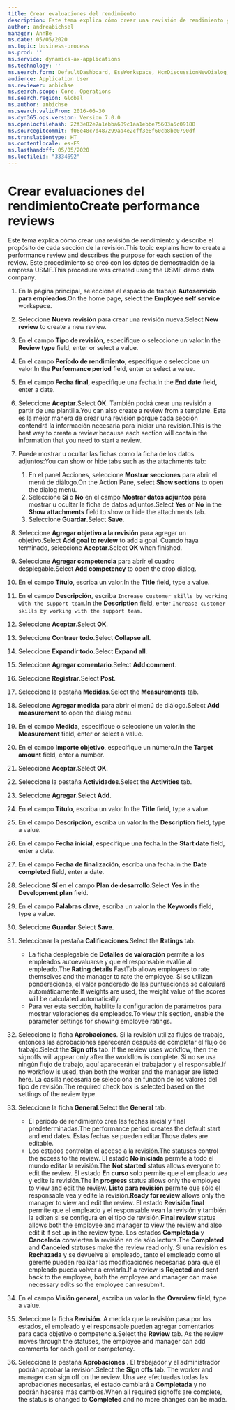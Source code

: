 ```yaml
---
title: Crear evaluaciones del rendimiento
description: Este tema explica cómo crear una revisión de rendimiento y describe el propósito de cada sección de la revisión.
author: andreabichsel
manager: AnnBe
ms.date: 05/05/2020
ms.topic: business-process
ms.prod: ''
ms.service: dynamics-ax-applications
ms.technology: ''
ms.search.form: DefaultDashboard, EssWorkspace, HcmDiscussionNewDialog, HcmDiscussion, HcmDiscussionChangeSettings, HcmDiscussionAddGoalDialog, HcmTopicCreate, HcmMeasurementDetailDialog, HcmPerfJournalAdd
audience: Application User
ms.reviewer: anbichse
ms.search.scope: Core, Operations
ms.search.region: Global
ms.author: anbichse
ms.search.validFrom: 2016-06-30
ms.dyn365.ops.version: Version 7.0.0
ms.openlocfilehash: 22f3e82e7a1ebba689c1aa1ebbe75603a5c09188
ms.sourcegitcommit: f06e48c7d487299aa4e2cff3e8f60cb8be0790df
ms.translationtype: HT
ms.contentlocale: es-ES
ms.lasthandoff: 05/05/2020
ms.locfileid: "3334692"
---
```

# <a name="create-performance-reviews"></a><span data-ttu-id="6ce07-103">Crear evaluaciones del rendimiento</span><span class="sxs-lookup"><span data-stu-id="6ce07-103">Create performance reviews</span></span>


<span data-ttu-id="6ce07-104">Este tema explica cómo crear una revisión de rendimiento y describe el propósito de cada sección de la revisión.</span><span class="sxs-lookup"><span data-stu-id="6ce07-104">This topic explains how to create a performance review and describes the purpose for each section of the review.</span></span> <span data-ttu-id="6ce07-105">Este procedimiento se creó con los datos de demostración de la empresa USMF.</span><span class="sxs-lookup"><span data-stu-id="6ce07-105">This procedure was created using the USMF demo data company.</span></span>

1. <span data-ttu-id="6ce07-106">En la página principal, seleccione el espacio de trabajo **Autoservicio para empleados**.</span><span class="sxs-lookup"><span data-stu-id="6ce07-106">On the home page, select the **Employee self service** workspace.</span></span>
2. <span data-ttu-id="6ce07-107">Seleccione **Nueva revisión** para crear una revisión nueva.</span><span class="sxs-lookup"><span data-stu-id="6ce07-107">Select **New review** to create a new review.</span></span>
3. <span data-ttu-id="6ce07-108">En el campo **Tipo de revisión**, especifique o seleccione un valor.</span><span class="sxs-lookup"><span data-stu-id="6ce07-108">In the **Review type** field, enter or select a value.</span></span>
4. <span data-ttu-id="6ce07-109">En el campo **Período de rendimiento**, especifique o seleccione un valor.</span><span class="sxs-lookup"><span data-stu-id="6ce07-109">In the **Performance period** field, enter or select a value.</span></span>
5. <span data-ttu-id="6ce07-110">En el campo **Fecha final**, especifique una fecha.</span><span class="sxs-lookup"><span data-stu-id="6ce07-110">In the **End date** field, enter a date.</span></span>
6. <span data-ttu-id="6ce07-111">Seleccione **Aceptar**.</span><span class="sxs-lookup"><span data-stu-id="6ce07-111">Select **OK**.</span></span> <span data-ttu-id="6ce07-112">También podrá crear una revisión a partir de una plantilla.</span><span class="sxs-lookup"><span data-stu-id="6ce07-112">You can also create a review from a template.</span></span> <span data-ttu-id="6ce07-113">Esta es la mejor manera de crear una revisión porque cada sección contendrá la información necesaria para iniciar una revisión.</span><span class="sxs-lookup"><span data-stu-id="6ce07-113">This is the best way to create a review because each section will contain the information that you need to start a review.</span></span>  
7. <span data-ttu-id="6ce07-114">Puede mostrar u ocultar las fichas como la ficha de los datos adjuntos:</span><span class="sxs-lookup"><span data-stu-id="6ce07-114">You can show or hide tabs such as the attachments tab:</span></span>

    1. <span data-ttu-id="6ce07-115">En el panel Acciones, seleccione **Mostrar secciones** para abrir el menú de diálogo.</span><span class="sxs-lookup"><span data-stu-id="6ce07-115">On the Action Pane, select **Show sections** to open the dialog menu.</span></span>
    1. <span data-ttu-id="6ce07-116">Seleccione **Sí** o **No** en el campo **Mostrar datos adjuntos** para mostrar u ocultar la ficha de datos adjuntos.</span><span class="sxs-lookup"><span data-stu-id="6ce07-116">Select **Yes** or **No** in the **Show attachments** field to show or hide the attachments tab.</span></span>
    1. <span data-ttu-id="6ce07-117">Seleccione **Guardar**.</span><span class="sxs-lookup"><span data-stu-id="6ce07-117">Select **Save**.</span></span>

8. <span data-ttu-id="6ce07-118">Seleccione **Agregar objetivo a la revisión** para agregar un objetivo.</span><span class="sxs-lookup"><span data-stu-id="6ce07-118">Select **Add goal to review** to add a goal.</span></span> <span data-ttu-id="6ce07-119">Cuando haya terminado, seleccione **Aceptar**.</span><span class="sxs-lookup"><span data-stu-id="6ce07-119">Select **OK** when finished.</span></span>
9. <span data-ttu-id="6ce07-120">Seleccione **Agregar competencia** para abrir el cuadro desplegable.</span><span class="sxs-lookup"><span data-stu-id="6ce07-120">Select **Add competency** to open the drop dialog.</span></span>
10. <span data-ttu-id="6ce07-121">En el campo **Título**, escriba un valor.</span><span class="sxs-lookup"><span data-stu-id="6ce07-121">In the **Title** field, type a value.</span></span>
11. <span data-ttu-id="6ce07-122">En el campo **Descripción**, escriba `Increase customer skills by working with the support team`.</span><span class="sxs-lookup"><span data-stu-id="6ce07-122">In the **Description** field, enter `Increase customer skills by working with the support team`.</span></span>
12. <span data-ttu-id="6ce07-123">Seleccione **Aceptar**.</span><span class="sxs-lookup"><span data-stu-id="6ce07-123">Select **OK**.</span></span>
13. <span data-ttu-id="6ce07-124">Seleccione **Contraer todo**.</span><span class="sxs-lookup"><span data-stu-id="6ce07-124">Select **Collapse all**.</span></span>
14. <span data-ttu-id="6ce07-125">Seleccione **Expandir todo**.</span><span class="sxs-lookup"><span data-stu-id="6ce07-125">Select **Expand all**.</span></span>
15. <span data-ttu-id="6ce07-126">Seleccione **Agregar comentario**.</span><span class="sxs-lookup"><span data-stu-id="6ce07-126">Select **Add comment**.</span></span>
16. <span data-ttu-id="6ce07-127">Seleccione **Registrar**.</span><span class="sxs-lookup"><span data-stu-id="6ce07-127">Select **Post**.</span></span>
17. <span data-ttu-id="6ce07-128">Seleccione la pestaña **Medidas**.</span><span class="sxs-lookup"><span data-stu-id="6ce07-128">Select the **Measurements** tab.</span></span>
18. <span data-ttu-id="6ce07-129">Seleccione **Agregar medida** para abrir el menú de diálogo.</span><span class="sxs-lookup"><span data-stu-id="6ce07-129">Select **Add measurement** to open the dialog menu.</span></span>
19. <span data-ttu-id="6ce07-130">En el campo **Medida**, especifique o seleccione un valor.</span><span class="sxs-lookup"><span data-stu-id="6ce07-130">In the **Measurement** field, enter or select a value.</span></span>
26. <span data-ttu-id="6ce07-131">En el campo **Importe objetivo**, especifique un número.</span><span class="sxs-lookup"><span data-stu-id="6ce07-131">In the **Target amount** field, enter a number.</span></span>
20. <span data-ttu-id="6ce07-132">Seleccione **Aceptar**.</span><span class="sxs-lookup"><span data-stu-id="6ce07-132">Select **OK**.</span></span>
21. <span data-ttu-id="6ce07-133">Seleccione la pestaña **Actividades**.</span><span class="sxs-lookup"><span data-stu-id="6ce07-133">Select the **Activities** tab.</span></span>
22. <span data-ttu-id="6ce07-134">Seleccione **Agregar**.</span><span class="sxs-lookup"><span data-stu-id="6ce07-134">Select **Add**.</span></span>
23. <span data-ttu-id="6ce07-135">En el campo **Título**, escriba un valor.</span><span class="sxs-lookup"><span data-stu-id="6ce07-135">In the **Title** field, type a value.</span></span>
24. <span data-ttu-id="6ce07-136">En el campo **Descripción**, escriba un valor.</span><span class="sxs-lookup"><span data-stu-id="6ce07-136">In the **Description** field, type a value.</span></span>
25. <span data-ttu-id="6ce07-137">En el campo **Fecha inicial**, especifique una fecha.</span><span class="sxs-lookup"><span data-stu-id="6ce07-137">In the **Start date** field, enter a date.</span></span>
26. <span data-ttu-id="6ce07-138">En el campo **Fecha de finalización**, escriba una fecha.</span><span class="sxs-lookup"><span data-stu-id="6ce07-138">In the **Date completed** field, enter a date.</span></span>
27. <span data-ttu-id="6ce07-139">Seleccione **Sí** en el campo **Plan de desarrollo**.</span><span class="sxs-lookup"><span data-stu-id="6ce07-139">Select **Yes** in the **Development plan** field.</span></span>
28. <span data-ttu-id="6ce07-140">En el campo **Palabras clave**, escriba un valor.</span><span class="sxs-lookup"><span data-stu-id="6ce07-140">In the **Keywords** field, type a value.</span></span>
29. <span data-ttu-id="6ce07-141">Seleccione **Guardar**.</span><span class="sxs-lookup"><span data-stu-id="6ce07-141">Select **Save**.</span></span>
30. <span data-ttu-id="6ce07-142">Seleccionar la pestaña **Calificaciones**.</span><span class="sxs-lookup"><span data-stu-id="6ce07-142">Select the **Ratings** tab.</span></span>  

    - <span data-ttu-id="6ce07-143">La ficha desplegable de **Detalles de valoración** permite a los empleados autoevaluarse y que el responsable evalúe al empleado.</span><span class="sxs-lookup"><span data-stu-id="6ce07-143">The **Rating details** FastTab allows employees to rate themselves and the manager to rate the employee.</span></span> <span data-ttu-id="6ce07-144">Si se utilizan ponderaciones, el valor ponderado de las puntuaciones se calculará automáticamente.</span><span class="sxs-lookup"><span data-stu-id="6ce07-144">If weights are used, the weight value of the scores will be calculated automatically.</span></span>  
    - <span data-ttu-id="6ce07-145">Para ver esta sección, habilite la configuración de parámetros para mostrar valoraciones de empleados.</span><span class="sxs-lookup"><span data-stu-id="6ce07-145">To view this section, enable the parameter settings for showing employee ratings.</span></span>  

31. <span data-ttu-id="6ce07-146">Seleccione la ficha **Aprobaciones**. Si la revisión utiliza flujos de trabajo, entonces las aprobaciones aparecerán después de completar el flujo de trabajo.</span><span class="sxs-lookup"><span data-stu-id="6ce07-146">Select the **Sign offs** tab. If the review uses workflow, then the signoffs will appear only after the workflow is complete.</span></span> <span data-ttu-id="6ce07-147">Si no se usa ningún flujo de trabajo, aquí aparecerán el trabajador y el responsable.</span><span class="sxs-lookup"><span data-stu-id="6ce07-147">If no workflow is used, then both the worker and the manager are listed here.</span></span> <span data-ttu-id="6ce07-148">La casilla necesaria se selecciona en función de los valores del tipo de revisión.</span><span class="sxs-lookup"><span data-stu-id="6ce07-148">The required check box is selected based on the settings of the review type.</span></span>  
32. <span data-ttu-id="6ce07-149">Seleccione la ficha **General**.</span><span class="sxs-lookup"><span data-stu-id="6ce07-149">Select the **General** tab.</span></span>

    - <span data-ttu-id="6ce07-150">El período de rendimiento crea las fechas inicial y final predeterminadas.</span><span class="sxs-lookup"><span data-stu-id="6ce07-150">The performance period creates the default start and end dates.</span></span> <span data-ttu-id="6ce07-151">Estas fechas se pueden editar.</span><span class="sxs-lookup"><span data-stu-id="6ce07-151">Those dates are editable.</span></span>  
    - <span data-ttu-id="6ce07-152">Los estados controlan el acceso a la revisión.</span><span class="sxs-lookup"><span data-stu-id="6ce07-152">The statuses control the access to the review.</span></span> <span data-ttu-id="6ce07-153">El estado **No iniciada** permite a todo el mundo editar la revisión.</span><span class="sxs-lookup"><span data-stu-id="6ce07-153">The **Not started** status allows everyone to edit the review.</span></span> <span data-ttu-id="6ce07-154">El estado **En curso** solo permite que el empleado vea y edite la revisión.</span><span class="sxs-lookup"><span data-stu-id="6ce07-154">The **In progress** status allows only the employee to view and edit the review.</span></span> <span data-ttu-id="6ce07-155">**Listo para revisión** permite que sólo el responsable vea y edite la revisión.</span><span class="sxs-lookup"><span data-stu-id="6ce07-155">**Ready for review** allows only the manager to view and edit the review.</span></span> <span data-ttu-id="6ce07-156">El estado **Revisión final** permite que el empleado y el responsable vean la revisión y también la editen si se configura en el tipo de revisión.</span><span class="sxs-lookup"><span data-stu-id="6ce07-156">**Final review** status allows both the employee and manager to view the review and also edit it if set up in the review type.</span></span> <span data-ttu-id="6ce07-157">Los estados **Completada** y **Cancelada** convierten la revisión en de sólo lectura.</span><span class="sxs-lookup"><span data-stu-id="6ce07-157">The **Completed** and **Canceled** statuses make the review read only.</span></span> <span data-ttu-id="6ce07-158">Si una revisión es **Rechazada** y se devuelve al empleado, tanto el empleado como el gerente pueden realizar las modificaciones necesarias para que el empleado pueda volver a enviarla.</span><span class="sxs-lookup"><span data-stu-id="6ce07-158">If a review is **Rejected** and sent back to the employee, both the employee and manager can make necessary edits so the employee can resubmit.</span></span>

33. <span data-ttu-id="6ce07-159">En el campo **Visión general**, escriba un valor.</span><span class="sxs-lookup"><span data-stu-id="6ce07-159">In the **Overview** field, type a value.</span></span>
34. <span data-ttu-id="6ce07-160">Seleccione la ficha **Revisión**. A medida que la revisión pasa por los estados, el empleado y el responsable pueden agregar comentarios para cada objetivo o competencia.</span><span class="sxs-lookup"><span data-stu-id="6ce07-160">Select the **Review** tab. As the review moves through the statuses, the employee and manager can add comments for each goal or competency.</span></span>  
35. <span data-ttu-id="6ce07-161">Seleccione la pestaña **Aprobaciones** . El trabajador y el administrador podrán aprobar la revisión.</span><span class="sxs-lookup"><span data-stu-id="6ce07-161">Select the **Sign offs** tab. The worker and manager can sign off on the review.</span></span> <span data-ttu-id="6ce07-162">Una vez efectuadas todas las aprobaciones necesarias, el estado cambiará a **Completada** y no podrán hacerse más cambios.</span><span class="sxs-lookup"><span data-stu-id="6ce07-162">When all required signoffs are complete, the status is changed to **Completed** and no more changes can be made.</span></span>  


